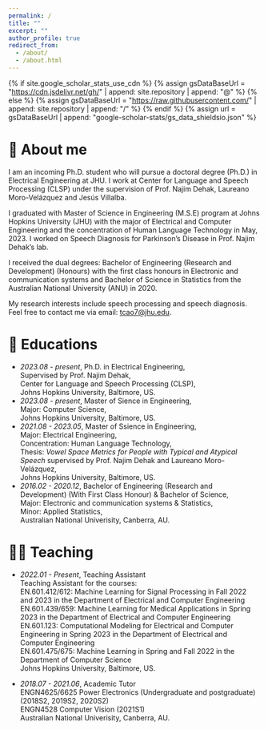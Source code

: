 ```yaml
---
permalink: /
title: ""
excerpt: ""
author_profile: true
redirect_from: 
  - /about/
  - /about.html
---
```


{% if site.google_scholar_stats_use_cdn %}
{% assign gsDataBaseUrl = "https://cdn.jsdelivr.net/gh/" | append: site.repository | append: "@" %}
{% else %}
{% assign gsDataBaseUrl = "https://raw.githubusercontent.com/" | append: site.repository | append: "/" %}
{% endif %}
{% assign url = gsDataBaseUrl | append: "google-scholar-stats/gs_data_shieldsio.json" %}

<span class='anchor' id='about-me'></span>

# 🙋 About me

I am an incoming Ph.D. student who will pursue a doctoral degree (Ph.D.) in Electrical Engineering at JHU. I work at Center for Language and Speech Processing (CLSP) under the supervision of Prof. Najim Dehak, Laureano Moro-Velázquez and Jesús Villalba.        

I graduated with Master of Science in Engineering (M.S.E) program at Johns Hopkins University (JHU) with the major of Electrical and Computer Engineering and the concentration of Human Language Technology in May, 2023. I worked on Speech Diagnosis for Parkinson’s Disease in Prof. Najim Dehak’s lab. 

I received the dual degrees: Bachelor of Engineering (Research and Development) (Honours) with the first class honours in Electronic and communication systems and Bachelor of Science in Statistics from the Australian National University (ANU) in 2020.             

My research interests include speech processing and speech diagnosis. Feel free to contact me via email: tcao7@jhu.edu.


<!-- # 🔥 News
- *2022.02*: &nbsp;🎉🎉 Lorem ipsum dolor sit amet, consectetur adipiscing elit. Vivamus ornare aliquet ipsum, ac tempus justo dapibus sit amet. 
- *2022.02*: &nbsp;🎉🎉 Lorem ipsum dolor sit amet, consectetur adipiscing elit. Vivamus ornare aliquet ipsum, ac tempus justo dapibus sit amet. 
 -->
<!-- # 📝 Publications 

<div class='paper-box'><div class='paper-box-image'><div><div class="badge">CVPR 2016</div><img src='images/500x300.png' alt="sym" width="100%"></div></div>
<div class='paper-box-text' markdown="1">

[Deep Residual Learning for Image Recognition](https://openaccess.thecvf.com/content_cvpr_2016/papers/He_Deep_Residual_Learning_CVPR_2016_paper.pdf)

**Kaiming He**, Xiangyu Zhang, Shaoqing Ren, Jian Sun

[**Project**](https://scholar.google.com/citations?view_op=view_citation&hl=zh-CN&user=DhtAFkwAAAAJ&citation_for_view=DhtAFkwAAAAJ:ALROH1vI_8AC) <strong><span class='show_paper_citations' data='DhtAFkwAAAAJ:ALROH1vI_8AC'></span></strong>
- Lorem ipsum dolor sit amet, consectetur adipiscing elit. Vivamus ornare aliquet ipsum, ac tempus justo dapibus sit amet. 
</div>
</div>

- [Lorem ipsum dolor sit amet, consectetur adipiscing elit. Vivamus ornare aliquet ipsum, ac tempus justo dapibus sit amet](https://github.com), A, B, C, **CVPR 2020** -->

<!-- # 🎖 Honors and Awards
- *2021.10* Lorem ipsum dolor sit amet, consectetur adipiscing elit. Vivamus ornare aliquet ipsum, ac tempus justo dapibus sit amet. 
- *2021.09* Lorem ipsum dolor sit amet, consectetur adipiscing elit. Vivamus ornare aliquet ipsum, ac tempus justo dapibus sit amet.  -->

# 📖 Educations
- *2023.08 - present*, Ph.D. in Electrical Engineering,        
  Supervised by Prof. Najim Dehak,            
  Center for Language and Speech Processing (CLSP),                         
  Johns Hopkins University, Baltimore, US. 
- *2023.08 - present*, Master of Sience in Engineering,                   
  Major: Computer Science,                                          
  Johns Hopkins University, Baltimore, US.
- *2021.08 - 2023.05*, Master of Ssience in Engineering,               
  Major: Electrical Engineering,                       
  Concentration: Human Language Technology,        
  Thesis: _Vowel Space Metrics for People with Typical and Atypical Speech_ supervised by Prof. Najim Dehak and Laureano Moro-Velázquez,                   
  Johns Hopkins University, Baltimore, US. 
- *2016.02 - 2020.12*, Bachelor of Engineering (Research and Development) (With First Class Honour) & Bachelor of Science,            
  Major: Electronic and communication systems & Statistics,        
  Minor: Applied Statistics,            
  Australian National Univerisity, Canberra, AU.   
  
# 🧑‍🏫 Teaching
- *2022.01 - Present*, Teaching Assistant              
Teaching Assistant for the courses:               
EN.601.412/612: Machine Learning for Signal Processing in Fall 2022 and 2023 in the Department of Electrical and Computer Engineering                       
EN.601.439/659: Machine Learning for Medical Applications in Spring 2023 in the Department of Electrical and Computer Engineering                                 
EN.601.123: Computational Modeling for Electrical and Computer Engineering in Spring 2023 in the Department of Electrical and Computer Engineering                               
EN.601.475/675: Machine Learning in Spring and Fall 2022 in the Department of Computer Science                                      
Johns Hopkins University, Baltimore, US.  

- *2018.07 - 2021.06*, Academic Tutor               
ENGN4625/6625 Power Electronics (Undergraduate and postgraduate) (2018S2, 2019S2, 2020S2)                                  
ENGN4528 Computer Vision (2021S1)                             
Australian National Univerisity, Canberra, AU.        



<!-- # 💬 Invited Talks
- *2021.06*, Lorem ipsum dolor sit amet, consectetur adipiscing elit. Vivamus ornare aliquet ipsum, ac tempus justo dapibus sit amet. 
- *2021.03*, Lorem ipsum dolor sit amet, consectetur adipiscing elit. Vivamus ornare aliquet ipsum, ac tempus justo dapibus sit amet.  \| [\[video\]](https://github.com/) -->

<!-- # 💻 Internships
- *2019.05 - 2020.02*, [Lorem](https://github.com/), China. -->
